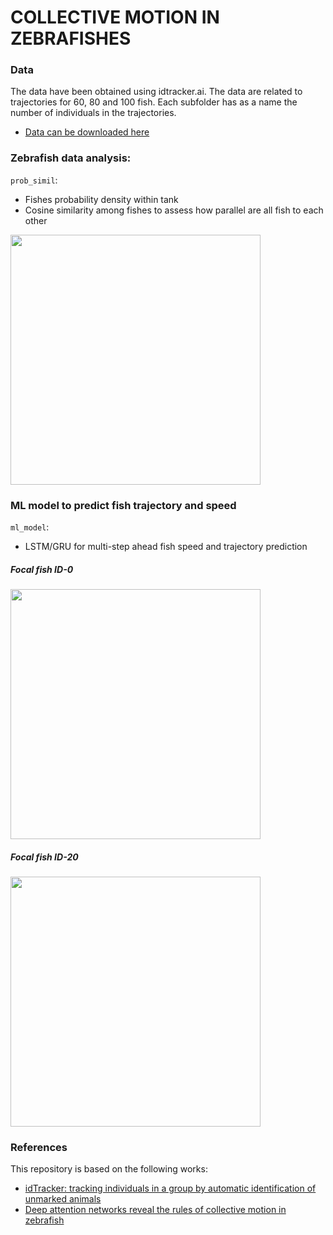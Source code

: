 # COLLECTIVE MOTION IN ZEBRAFISHES
### Data
The data have been obtained using idtracker.ai. The data are related to trajectories for 60, 80 and 100 fish. Each subfolder has as a name the number of individuals in the trajectories.

* [Data can be downloaded here](https://drive.google.com/drive/folders/1Oq7JPmeY3bXqPXc_oTUwUZbHU-m4uq_5)

### Zebrafish data analysis:
`prob_simil`:
* Fishes probability density within tank
* Cosine similarity among fishes to assess how parallel are all fish to each other
<img src="./prob_simil/gif/cos_f100_e2.gif" width="400" height="400">

### ML model to predict fish trajectory and speed
`ml_model`:
* LSTM/GRU for multi-step ahead fish speed and trajectory prediction

##### Focal fish ID-0
<img src="./ml_model/predictions_4i_2o.gif" width="400" height="400">

##### Focal fish ID-20
<img src="./ml_model/predictions_4i_2o_f20.gif" width="400" height="400">

### References
This repository is based on the following works:
* [idTracker: tracking individuals in a group by automatic identification of unmarked animals](https://www.idtracker.es/) 
* [Deep attention networks reveal the rules of collective motion in zebrafish](https://journals.plos.org/ploscompbiol/article/authors?id=10.1371/journal.pcbi.1007354)
